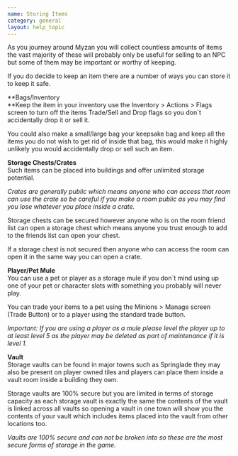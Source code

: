 ```yaml
---
name: Storing Items
category: general
layout: help_topic
---
```

As you journey around Myzan you will collect countless amounts of items the vast majority of these will probably only be useful for selling to an NPC but some of them may be important or worthy of keeping.

If you do decide to keep an item there are a number of ways you can store it to keep it safe.

**Bags/Inventory  
**Keep the item in your inventory use the Inventory > Actions > Flags screen to turn off the items Trade/Sell and Drop flags so you don\`t accidentally drop it or sell it.

You could also make a small/large bag your keepsake bag and keep all the items you do not wish to get rid of inside that bag, this would make it highly unlikely you would accidentally drop or sell such an item.

**Storage Chests/Crates**  
Such items can be placed into buildings and offer unlimited storage potential.

_Crates are generally public which means anyone who can access that room can use the crate so be careful if you make a room public as you may find you lose whatever you place inside a crate._

Storage chests can be secured however anyone who is on the room friend list can open a storage chest which means anyone you trust enough to add to the friends list can open your chest.

If a storage chest is not secured then anyone who can access the room can open it in the same way you can open a crate.

**Player/Pet Mule**  
You can use a pet or player as a storage mule if you don\`t mind using up one of your pet or character slots with something you probably will never play.

You can trade your items to a pet using the Minions > Manage screen (Trade Button) or to a player using the standard trade button.

_Important: If you are using a player as a mule please level the player up to at least level 5 as the player may be deleted as part of maintenance if it is level 1._

**Vault**  
Storage vaults can be found in major towns such as Springlade they may also be present on player owned tiles and players can place them inside a vault room inside a building they own.

Storage vaults are 100% secure but you are limited in terms of storage capacity as each storage vault is exactly the same the contents of the vault is linked across all vaults so opening a vault in one town will show you the contents of your vault which includes items placed into the vault from other locations too.

_Vaults are 100% secure and can not be broken into so these are the most secure forms of storage in the game._
